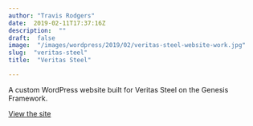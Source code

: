 ```yaml
---
author: "Travis Rodgers"
date:  2019-02-11T17:37:16Z
description:  ""
draft:  false
image:  "/images/wordpress/2019/02/veritas-steel-website-work.jpg"
slug:  "veritas-steel"
title:  "Veritas Steel"

---
```



<p>A custom WordPress website built for Veritas Steel on the Genesis Framework.</p>



<p><a href="https://veritassteel.com" target="_blank" rel="noreferrer noopener" aria-label="View the site (opens in a new tab)">View the site</a></p>



<figure class="wp-block-image"><img src="/images/wordpress/2019/02/veritas-steel-screen-capture.jpg" alt="" class="wp-image-7560" srcset="/images/wordpress/2019/02/veritas-steel-screen-capture.jpg 1500w, /images/wordpress/2019/02/veritas-steel-screen-capture-655x1884.jpg 655w, /images/wordpress/2019/02/veritas-steel-screen-capture-768x2209.jpg 768w, /images/wordpress/2019/02/veritas-steel-screen-capture-655x1884@2x.jpg 1310w" sizes="(max-width: 1500px) 100vw, 1500px" /></figure>



